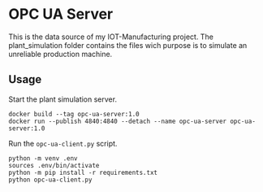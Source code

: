 # OPC UA Server

This is the data source of my IOT-Manufacturing project. The plant_simulation folder contains the files wich purpose is to simulate an unreliable production machine.

## Usage

Start the plant simulation server.

```
docker build --tag opc-ua-server:1.0
docker run --publish 4840:4840 --detach --name opc-ua-server opc-ua-server:1.0
```

Run the `opc-ua-client.py` script.
```
python -m venv .env
sources .env/bin/activate
python -m pip install -r requirements.txt
python opc-ua-client.py
```
